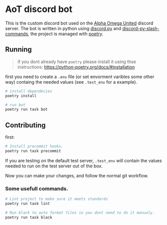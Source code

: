 # AoT discord bot
This is the custom discord bot used on the [Alpha Omega United](https://discord.gg/KPuHwjMyCH) discord server.
The bot is written in python using [discord.py]() and [discord-py-slash-commands](),
the project is managed with [poetry]().

## Running
> if you dont already have `poetry` please install it using thse instructions: <https://python-poetry.org/docs/#installation>

first you need to create a `.env` file (or set envorment varibles some other way) containg the needed values (see `.test_env` for a example).

```bash
# install dependecies
poetry install

# run bot
poetry run task bot
```


## Contributing
first:
```bash
# Install precommit hooks.
poetry run task precommit
```

If you are testing on the default test server, `.test_env` will contain the values needed to run on the test server out of the box.

Now you can make your changes, and follow the normal git workflow.

### Some usefull commands.
```bash
# Lint project to make sure it meets standards
poetry run task lint

# Run black to auto format files so you dont need to do it manualy.
poetry run task black
```
